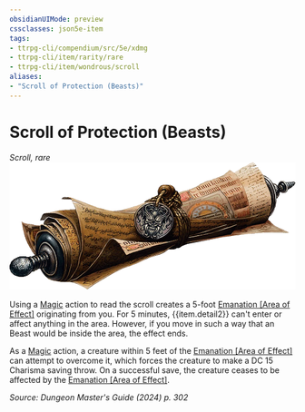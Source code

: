 ```yaml
---
obsidianUIMode: preview
cssclasses: json5e-item
tags:
- ttrpg-cli/compendium/src/5e/xdmg
- ttrpg-cli/item/rarity/rare
- ttrpg-cli/item/wondrous/scroll
aliases: 
- "Scroll of Protection (Beasts)"
---
```

# Scroll of Protection (Beasts)
*Scroll, rare*  
![](3-Compendium/items/img/scroll-of-protection.webp#right)


Using a [Magic](3-Compendium/rules/actions.md#Magic) action to read the scroll creates a 5-foot [Emanation [Area of Effect]](3-Compendium/rules/variant-rules/emanation-area-of-effect-xphb.md) originating from you. For 5 minutes, {{item.detail2}} can't enter or affect anything in the area. However, if you move in such a way that an Beast would be inside the area, the effect ends.

As a [Magic](3-Compendium/rules/actions.md#Magic) action, a creature within 5 feet of the [Emanation [Area of Effect]](3-Compendium/rules/variant-rules/emanation-area-of-effect-xphb.md) can attempt to overcome it, which forces the creature to make a DC 15 Charisma saving throw. On a successful save, the creature ceases to be affected by the [Emanation [Area of Effect]](3-Compendium/rules/variant-rules/emanation-area-of-effect-xphb.md).

*Source: Dungeon Master's Guide (2024) p. 302*